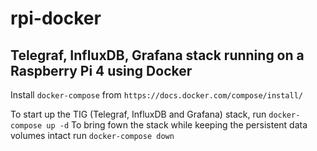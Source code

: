 # rpi-docker
Telegraf, InfluxDB, Grafana stack running on a Raspberry Pi 4 using Docker
----
Install `docker-compose` from `https://docs.docker.com/compose/install/`

To start up the TIG (Telegraf, InfluxDB and Grafana) stack, run `docker-compose up -d`
To bring fown the stack while keeping the persistent data volumes intact run `docker-compose down`
